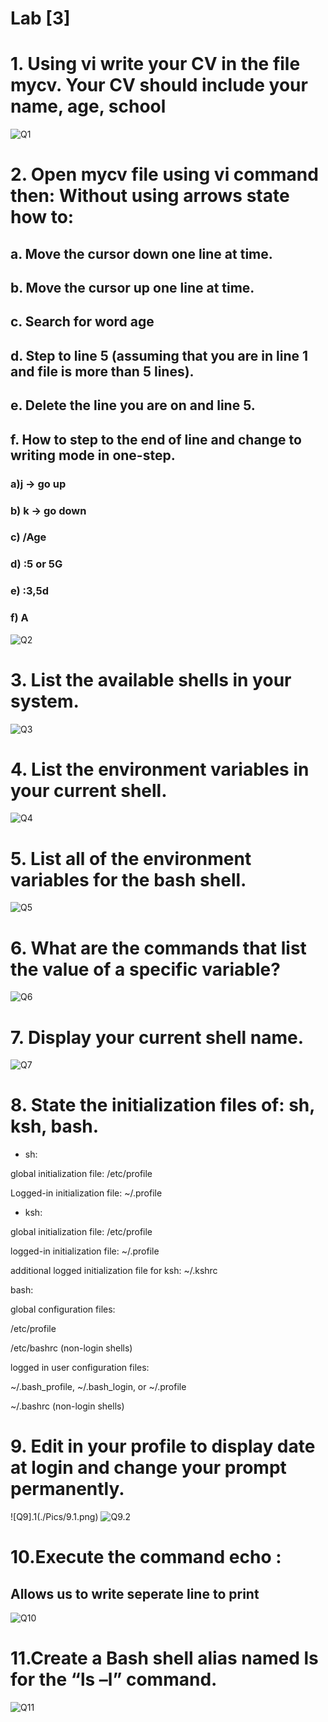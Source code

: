 # Lab [3]

# 1. Using vi write your CV in the file mycv. Your CV should include your name, age, school
![Q1](./Pics/1.png)

# 2. Open mycv file using vi command then: Without using arrows state how to:
## a. Move the cursor down one line at time.
## b. Move the cursor up one line at time.
## c. Search for word age
## d. Step to line 5 (assuming that you are in line 1 and file is more than 5 lines).
## e. Delete the line you are on and line 5.
## f. How to step to the end of line and change to writing mode in one-step.

### a)j -> go up 
### b) k -> go down   
### c) /Age
### d) :5 or 5G
### e) :3,5d
### f) A  

![Q2](./Pics/2.c.png)

# 3. List the available shells in your system.
![Q3](./Pics/3.png)

# 4. List the environment variables in your current shell.
![Q4](./Pics/4.png)

# 5. List all of the environment variables for the bash shell.
![Q5](./Pics/5.png)

# 6. What are the commands that list the value of a specific variable?
![Q6](./Pics/6.png)
# 7. Display your current shell name.
![Q7](./Pics/7.png)

# 8. State the initialization files of: sh, ksh, bash.
- sh:

global initialization file: /etc/profile

Logged-in initialization file: ~/.profile

- ksh:

global initialization file: /etc/profile

logged-in initialization file: ~/.profile

additional logged initialization file for ksh: ~/.kshrc

bash:

global configuration files:

/etc/profile

/etc/bashrc (non-login shells)

logged in user configuration files:

~/.bash_profile, ~/.bash_login, or ~/.profile

~/.bashrc (non-login shells)

# 9. Edit in your profile to display date at login and change your prompt permanently.
![Q9].1(./Pics/9.1.png)
![Q9.2](./Pics/9.2.png)

# 10.Execute the command echo \:
## Allows us to write seperate line to print 
![Q10](./Pics/10.png)

# 11.Create a Bash shell alias named ls for the “ls –l” command.
![Q11](./Pics/11.png)

